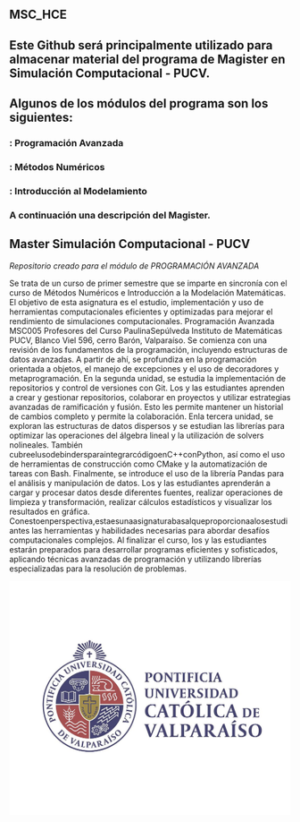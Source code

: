 ## MSC_HCE
## Este Github será principalmente utilizado para almacenar material del programa de Magister en Simulación Computacional - PUCV.
## Algunos de los módulos del programa son los siguientes:
### : Programación Avanzada
### : Métodos Numéricos
### : Introducción al Modelamiento
### A continuación una descripción del Magister.

## Master Simulación Computacional - PUCV
_Repositorio creado para el módulo de PROGRAMACIÓN AVANZADA_

Se trata de un curso de primer semestre que se imparte en sincronía con el curso de Métodos Numéricos e Introducción a la Modelación Matemáticas. El objetivo de esta asignatura es el estudio, implementación y uso de herramientas computacionales eficientes y optimizadas para mejorar el rendimiento de simulaciones computacionales. Programación Avanzada MSC005 Profesores del Curso PaulinaSepúlveda Instituto de Matemáticas PUCV, Blanco Viel 596, cerro Barón, Valparaíso. Se comienza con una revisión de los fundamentos de la programación, incluyendo estructuras de datos avanzadas. A partir de ahí, se profundiza en la programación orientada a objetos, el manejo de excepciones y el uso de decoradores y metaprogramación. En la segunda unidad, se estudia la implementación de repositorios y control de versiones con Git. Los y las estudiantes aprenden a crear y gestionar repositorios, colaborar en proyectos y utilizar estrategias avanzadas de ramificación y fusión. Esto les permite mantener un historial de cambios completo y permite la colaboración. Enla tercera unidad, se exploran las estructuras de datos dispersos y se estudian las librerías para optimizar las operaciones del álgebra lineal y la utilización de solvers nolineales. También cubreelusodebindersparaintegrarcódigoenC++conPython, así como el uso de herramientas de construcción como CMake y la automatización de tareas con Bash. Finalmente, se introduce el uso de la librería Pandas para el análisis y manipulación de datos. Los y las estudiantes aprenderán a cargar y procesar datos desde diferentes fuentes, realizar operaciones de limpieza y transformación, realizar cálculos estadísticos y visualizar los resultados en gráfica. Conestoenperspectiva,estaesunaasignaturabasalqueproporcionaalosestudiantes las herramientas y habilidades necesarias para abordar desafíos computacionales complejos. Al finalizar el curso, los y las estudiantes estarán preparados para desarrollar programas eficientes y sofisticados, aplicando técnicas avanzadas de programación y utilizando librerías especializadas para la resolución de problemas.


![](https://github.com/HectorCastro2025/MSC_HCE/blob/main/Logo_PUCV.jpg)
